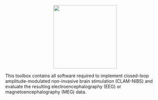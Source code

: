 <p align="center"><img src="https://github.com/davidhaslacher/clam-nibs/assets/17557712/42767758-25fd-43ce-952e-53eda9240273" width="200"></p>
This toolbox contains all software required to implement closed-loop amplitude-modulated non-invasive brain stimulation (CLAM-NIBS) and evaluate the resulting electroencephalography (EEG) or magnetoencephalography (MEG) data.
